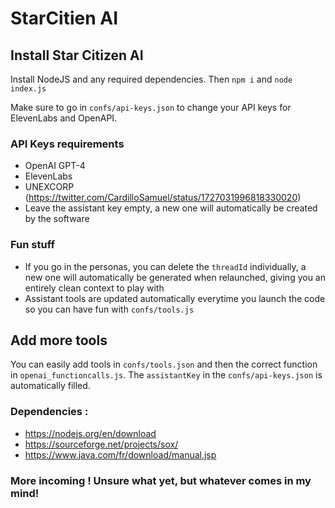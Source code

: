 # StarCitien AI

## Install Star Citizen AI

Install NodeJS and any required dependencies. Then `npm i` and `node index.js` 

Make sure to go in `confs/api-keys.json` to change your API keys for ElevenLabs and OpenAPI.

### API Keys requirements
- OpenAI GPT-4
- ElevenLabs
- UNEXCORP (https://twitter.com/CardilloSamuel/status/1727031996818330020)
- Leave the assistant key empty, a new one will automatically be created by the software

### Fun stuff

- If you go in the personas, you can delete the `threadId` individually, a new one will automatically be generated when relaunched, giving you an entirely clean context to play with
- Assistant tools are updated automatically everytime you launch the code so you can have fun with `confs/tools.js`

## Add more tools

You can easily add tools in `confs/tools.json` and then the correct function in `openai_functioncalls.js`. The `assistantKey` in the `confs/api-keys.json` is automatically filled.

### Dependencies :
- https://nodejs.org/en/download
- https://sourceforge.net/projects/sox/
- https://www.java.com/fr/download/manual.jsp

### More incoming ! Unsure what yet, but whatever comes in my mind!
